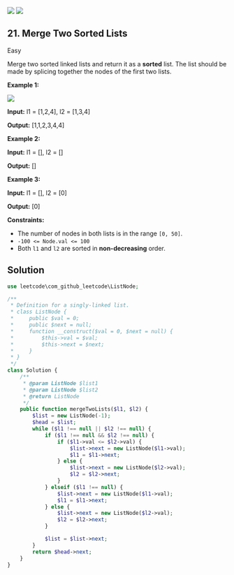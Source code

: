 [![](https://img.shields.io/github/stars/LeetCode-in-Php/LeetCode-in-Php?label=Stars&style=flat-square)](https://github.com/LeetCode-in-Php/LeetCode-in-Php)
[![](https://img.shields.io/github/forks/LeetCode-in-Php/LeetCode-in-Php?label=Fork%20me%20on%20GitHub%20&style=flat-square)](https://github.com/LeetCode-in-Php/LeetCode-in-Php/fork)

## 21\. Merge Two Sorted Lists

Easy

Merge two sorted linked lists and return it as a **sorted** list. The list should be made by splicing together the nodes of the first two lists.

**Example 1:**

![](https://assets.leetcode.com/uploads/2020/10/03/merge_ex1.jpg)

**Input:** l1 = [1,2,4], l2 = [1,3,4]

**Output:** [1,1,2,3,4,4] 

**Example 2:**

**Input:** l1 = [], l2 = []

**Output:** [] 

**Example 3:**

**Input:** l1 = [], l2 = [0]

**Output:** [0] 

**Constraints:**

*   The number of nodes in both lists is in the range `[0, 50]`.
*   `-100 <= Node.val <= 100`
*   Both `l1` and `l2` are sorted in **non-decreasing** order.

## Solution

```php
use leetcode\com_github_leetcode\ListNode;

/**
 * Definition for a singly-linked list.
 * class ListNode {
 *     public $val = 0;
 *     public $next = null;
 *     function __construct($val = 0, $next = null) {
 *         $this->val = $val;
 *         $this->next = $next;
 *     }
 * }
 */
class Solution {
    /**
     * @param ListNode $list1
     * @param ListNode $list2
     * @return ListNode
     */
    public function mergeTwoLists($l1, $l2) {
        $list = new ListNode(-1);
        $head = $list;
        while ($l1 !== null || $l2 !== null) {
            if ($l1 !== null && $l2 !== null) {
                if ($l1->val <= $l2->val) {
                    $list->next = new ListNode($l1->val);
                    $l1 = $l1->next;
                } else {
                    $list->next = new ListNode($l2->val);
                    $l2 = $l2->next;
                }
            } elseif ($l1 !== null) {
                $list->next = new ListNode($l1->val);
                $l1 = $l1->next;
            } else {
                $list->next = new ListNode($l2->val);
                $l2 = $l2->next;
            }

            $list = $list->next;
        }
        return $head->next;
    }
}
```